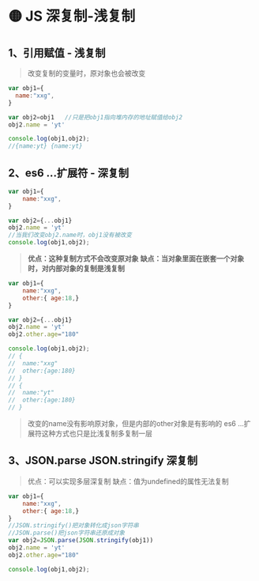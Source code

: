 # 🟡 JS 深复制-浅复制

## 1、引用赋值 - 浅复制
> 改变复制的变量时，原对象也会被改变

```javascript
var obj1={
  name:"xxg",
}

var obj2=obj1 	//只是把obj1指向堆内存的地址赋值给obj2
obj2.name = 'yt'

console.log(obj1,obj2);
//{name:yt} {name:yt}
```
## 2、es6 ...扩展符 - 深复制
```javascript
var obj1={
    name:"xxg",
}

var obj2={...obj1}
obj2.name = 'yt'
//当我们改变obj2.name时，obj1没有被改变
console.log(obj1,obj2);
```
> **优点：这种复制方式不会改变原对象**
> **缺点：当对象里面在嵌套一个对象时，对内部对象的复制是浅复制**

```javascript
var obj1={
    name:"xxg",
    other:{ age:18,}
}

var obj2={...obj1}
obj2.name = 'yt'
obj2.other.age="180"

console.log(obj1,obj2);
// {                   
//	name:"xxg"
//  other:{age:180}
// }
// {                   
//	name:"yt"
//  other:{age:180}
// }
```
> 改变的name没有影响原对象，但是内部的other对象是有影响的
> es6 …扩展符这种方式也只是比浅复制多复制一层

## 3、JSON.parse JSON.stringify 深复制
> 优点：可以实现多层深复制
> 缺点：值为undefined的属性无法复制

```javascript
var obj1={
    name:"xxg",
    other:{ age:18,}
}
//JSON.stringify()把对象转化成json字符串
//JSON.parse()把json字符串还原成对象
var obj2=JSON.parse(JSON.stringify(obj1))
obj2.name = 'yt'
obj2.other.age="180"

console.log(obj1,obj2);
```
